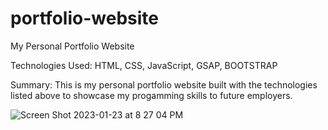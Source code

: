 # portfolio-website
My Personal Portfolio Website

Technologies Used: HTML, CSS, JavaScript, GSAP, BOOTSTRAP

Summary: This is my personal portfolio website built with the technologies listed above to showcase my progamming skills to future employers.


![Screen Shot 2023-01-23 at 8 27 04 PM](https://user-images.githubusercontent.com/97071278/214194408-b4bb7253-c393-4605-8268-8ee95f84257c.png)


